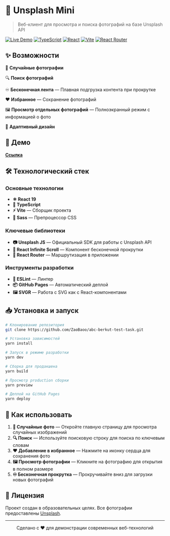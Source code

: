 
# 📸 Unsplash Mini

> Веб-клиент для просмотра и поиска фотографий на базе Unsplash API

[![Live Demo](https://img.shields.io/badge/🌐-Live%20Demo-blue?style=for-the-badge)](https://zaobaoo.github.io/abc-berkut-test-task/)
[![TypeScript](https://img.shields.io/badge/TypeScript-007ACC?style=for-the-badge&logo=typescript&logoColor=white)](https://www.typescriptlang.org/)
[![React](https://img.shields.io/badge/React-20232A?style=for-the-badge&logo=react&logoColor=61DAFB)](https://reactjs.org/)
[![Vite](https://img.shields.io/badge/Vite-646CFF?style=for-the-badge&logo=vite&logoColor=white)](https://vitejs.dev/)
[![React Router](https://img.shields.io/badge/React_Router-CA4245?style=for-the-badge&logo=react-router&logoColor=white)](https://reactrouter.com/)

## ✨ Возможности

🎲 **Случайные фотографии** 

🔍 **Поиск фотографий** 

♾️ **Бесконечная лента** — Плавная подгрузка контента при прокрутке  

❤️ **Избранное** — Сохранение фотографий 

🖼️ **Просмотр отдельных фотографий** — Полноэкранный режим с информацией о фото  

📱 **Адаптивный дизайн**


## 🚀 Демо

[**Ссылка**](https://zaobaoo.github.io/abc-berkut-test-task/)

## 🛠️ Технологический стек

### Основные технологии
- **⚛️ React 19**
- **🔷 TypeScript**
- **⚡ Vite** — Сборщик проекта
- **🎨 Sass** — Препроцессор CSS

### Ключевые библиотеки
- **📷 Unsplash JS** — Официальный SDK для работы с Unsplash API
- **🔄 React Infinite Scroll** — Компонент бесконечной прокрутки
- **🧭 React Router** — Маршрутизация в приложении

### Инструменты разработки
- **🔧 ESLint** — Линтер
- **📦 GitHub Pages** — Автоматический деплой
- **🖼️ SVGR** — Работа с SVG как с React-компонентами

## 📥 Установка и запуск

```bash
# Клонирование репозитория
git clone https://github.com/ZaoBaoo/abc-berkut-test-task.git

# Установка зависимостей
yarn install

# Запуск в режиме разработки
yarn dev

# Сборка для продакшена
yarn build

# Просмотр production сборки
yarn preview

# Деплой на GitHub Pages
yarn deploy
```

## 🌟 Как использовать

1. **🎲 Случайные фото** — Откройте главную страницу для просмотра случайных изображений
2. **🔍 Поиск** — Используйте поисковую строку для поиска по ключевым словам
3. **❤️ Добавление в избранное** — Нажмите на иконку сердца для сохранения фото
4. **🖼️ Просмотр фотографии** — Кликните на фотографию для открытия в полном размере
5. **♾️ Бесконечная прокрутка** — Прокручивайте вниз для загрузки новых фотографий

## 📄 Лицензия

Проект создан в образовательных целях. Все фотографии предоставлены [Unsplash](https://unsplash.com/).

---

<div align="center">
  Сделано с ❤️ для демонстрации современных веб-технологий
</div>
